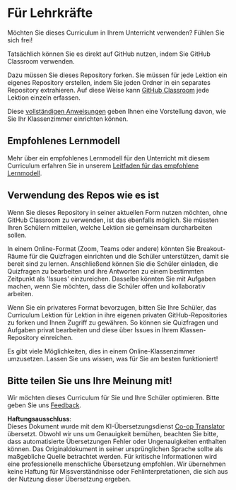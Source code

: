 <!--
CO_OP_TRANSLATOR_METADATA:
{
  "original_hash": "9fd36f5dc734203ee28b6cf2573e5eab",
  "translation_date": "2025-08-25T20:39:45+00:00",
  "source_file": "for-teachers.md",
  "language_code": "de"
}
-->
# Für Lehrkräfte

Möchten Sie dieses Curriculum in Ihrem Unterricht verwenden? Fühlen Sie sich frei!

Tatsächlich können Sie es direkt auf GitHub nutzen, indem Sie GitHub Classroom verwenden.

Dazu müssen Sie dieses Repository forken. Sie müssen für jede Lektion ein eigenes Repository erstellen, indem Sie jeden Ordner in ein separates Repository extrahieren. Auf diese Weise kann [GitHub Classroom](https://classroom.github.com/classrooms) jede Lektion einzeln erfassen.

Diese [vollständigen Anweisungen](https://github.blog/2020-03-18-set-up-your-digital-classroom-with-github-classroom/) geben Ihnen eine Vorstellung davon, wie Sie Ihr Klassenzimmer einrichten können.

## Empfohlenes Lernmodell

Mehr über ein empfohlenes Lernmodell für den Unterricht mit diesem Curriculum erfahren Sie in unserem [Leitfaden für das empfohlene Lernmodell](recommended-learning-model.md).

## Verwendung des Repos wie es ist

Wenn Sie dieses Repository in seiner aktuellen Form nutzen möchten, ohne GitHub Classroom zu verwenden, ist das ebenfalls möglich. Sie müssten Ihren Schülern mitteilen, welche Lektion sie gemeinsam durcharbeiten sollen.

In einem Online-Format (Zoom, Teams oder andere) könnten Sie Breakout-Räume für die Quizfragen einrichten und die Schüler unterstützen, damit sie bereit sind zu lernen. Anschließend können Sie die Schüler einladen, die Quizfragen zu bearbeiten und ihre Antworten zu einem bestimmten Zeitpunkt als 'Issues' einzureichen. Dasselbe könnten Sie mit Aufgaben machen, wenn Sie möchten, dass die Schüler offen und kollaborativ arbeiten.

Wenn Sie ein privateres Format bevorzugen, bitten Sie Ihre Schüler, das Curriculum Lektion für Lektion in ihre eigenen privaten GitHub-Repositories zu forken und Ihnen Zugriff zu gewähren. So können sie Quizfragen und Aufgaben privat bearbeiten und diese über Issues in Ihrem Klassen-Repository einreichen.

Es gibt viele Möglichkeiten, dies in einem Online-Klassenzimmer umzusetzen. Lassen Sie uns wissen, was für Sie am besten funktioniert!

## Bitte teilen Sie uns Ihre Meinung mit!

Wir möchten dieses Curriculum für Sie und Ihre Schüler optimieren. Bitte geben Sie uns [Feedback](https://forms.microsoft.com/Pages/ResponsePage.aspx?id=v4j5cvGGr0GRqy180BHbR2humCsRZhxNuI79cm6n0hRUQzRVVU9VVlU5UlFLWTRLWlkyQUxORTg5WS4u).

**Haftungsausschluss**:  
Dieses Dokument wurde mit dem KI-Übersetzungsdienst [Co-op Translator](https://github.com/Azure/co-op-translator) übersetzt. Obwohl wir uns um Genauigkeit bemühen, beachten Sie bitte, dass automatisierte Übersetzungen Fehler oder Ungenauigkeiten enthalten können. Das Originaldokument in seiner ursprünglichen Sprache sollte als maßgebliche Quelle betrachtet werden. Für kritische Informationen wird eine professionelle menschliche Übersetzung empfohlen. Wir übernehmen keine Haftung für Missverständnisse oder Fehlinterpretationen, die sich aus der Nutzung dieser Übersetzung ergeben.